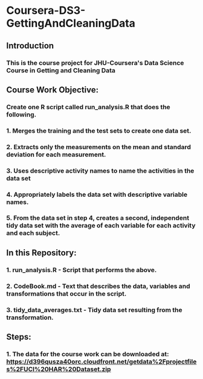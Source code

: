 # Coursera-DS3-GettingAndCleaningData

## Introduction
### This is the course project for JHU-Coursera's Data Science Course in Getting and Cleaning Data

## Course Work Objective: 
### Create one R script called run_analysis.R that does the following. 
### 1. Merges the training and the test sets to create one data set.
### 2. Extracts only the measurements on the mean and standard deviation for each measurement. 
### 3. Uses descriptive activity names to name the activities in the data set
### 4. Appropriately labels the data set with descriptive variable names. 
### 5. From the data set in step 4, creates a second, independent tidy data set with the average of each variable for each activity and each subject.

## In this Repository:
### 1. run_analysis.R - Script that performs the above.  
### 2. CodeBook.md - Text that describes the data, variables and transformations that occur in the script.
### 3. tidy_data_averages.txt - Tidy data set resulting from the transformation.

## Steps:
### 1. The data for the course work can be downloaded at: https://d396qusza40orc.cloudfront.net/getdata%2Fprojectfiles%2FUCI%20HAR%20Dataset.zip 